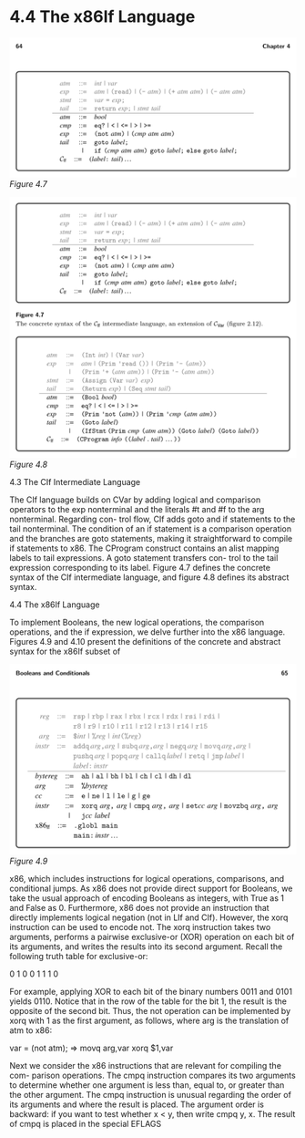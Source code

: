 # 4.4 The x86If Language

![Figure 4.7...](images/page_78_vector_cluster_214.png)
*Figure 4.7*

![Figure 4.8...](images/page_78_vector_cluster_407.png)
*Figure 4.8*

4.3 The CIf Intermediate Language

The CIf language builds on CVar by adding logical and comparison operators to the exp nonterminal and the literals #t and #f to the arg nonterminal. Regarding con- trol flow, CIf adds goto and if statements to the tail nonterminal. The condition of an if statement is a comparison operation and the branches are goto statements, making it straightforward to compile if statements to x86. The CProgram construct contains an alist mapping labels to tail expressions. A goto statement transfers con- trol to the tail expression corresponding to its label. Figure 4.7 defines the concrete syntax of the CIf intermediate language, and figure 4.8 defines its abstract syntax.

4.4 The x86If Language

To implement Booleans, the new logical operations, the comparison operations, and the if expression, we delve further into the x86 language. Figures 4.9 and 4.10 present the definitions of the concrete and abstract syntax for the x86If subset of

![Figure 4.9...](images/page_79_vector_cluster_279.png)
*Figure 4.9*

x86, which includes instructions for logical operations, comparisons, and conditional jumps. As x86 does not provide direct support for Booleans, we take the usual approach of encoding Booleans as integers, with True as 1 and False as 0. Furthermore, x86 does not provide an instruction that directly implements logical negation (not in LIf and CIf). However, the xorq instruction can be used to encode not. The xorq instruction takes two arguments, performs a pairwise exclusive-or (XOR) operation on each bit of its arguments, and writes the results into its second argument. Recall the following truth table for exclusive-or:

0 1 0 0 1 1 1 0

For example, applying XOR to each bit of the binary numbers 0011 and 0101 yields 0110. Notice that in the row of the table for the bit 1, the result is the opposite of the second bit. Thus, the not operation can be implemented by xorq with 1 as the first argument, as follows, where arg is the translation of atm to x86:

var = (not atm); ⇒ movq arg,var xorq $1,var

Next we consider the x86 instructions that are relevant for compiling the com- parison operations. The cmpq instruction compares its two arguments to determine whether one argument is less than, equal to, or greater than the other argument. The cmpq instruction is unusual regarding the order of its arguments and where the result is placed. The argument order is backward: if you want to test whether x < y, then write cmpq y, x. The result of cmpq is placed in the special EFLAGS

